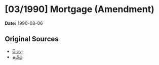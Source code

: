 # [03/1990] Mortgage (Amendment)

**Date:** 1990-03-06

## Original Sources

- [සිංහල](https://documents.gov.lk/view/acts/1990/3/03-1990_S.pdf)
- [தமிழ்](https://documents.gov.lk/view/acts/1990/3/03-1990_T.pdf)
